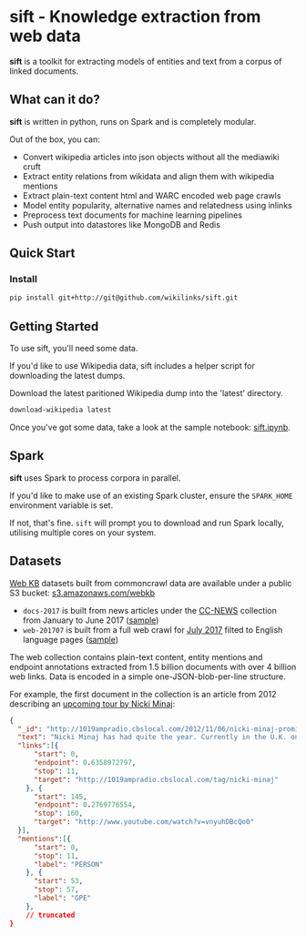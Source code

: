 sift - Knowledge extraction from web data
================================================

__sift__ is a toolkit for extracting models of entities and text from a corpus of linked documents.


## What can it do?

__sift__ is written in python, runs on Spark and is completely modular.

Out of the box, you can:

- Convert wikipedia articles into json objects without all the mediawiki cruft
- Extract entity relations from wikidata and align them with wikipedia mentions
- Extract plain-text content html and WARC encoded web page crawls
- Model entity popularity, alternative names and relatedness using inlinks
- Preprocess text documents for machine learning pipelines
- Push output into datastores like MongoDB and Redis

## Quick Start

### Install
```bash
pip install git+http://git@github.com/wikilinks/sift.git
```

## Getting Started

To use sift, you'll need some data.

If you'd like to use Wikipedia data, sift includes a helper script for downloading the latest dumps.

Download the latest paritioned Wikipedia dump into the 'latest' directory.
```bash
download-wikipedia latest
```

Once you've got some data, take a look at the sample notebook: [sift.ipynb](sift.ipynb).

## Spark

__sift__ uses Spark to process corpora in parallel.

If you'd like to make use of an existing Spark cluster, ensure the `SPARK_HOME` environment variable is set.

If not, that's fine. `sift` will prompt you to download and run Spark locally, utilising multiple cores on your system.

## Datasets

[Web KB](github.com/andychisholm/web-kb) datasets built from commoncrawl data are available under a public S3 bucket: [s3.amazonaws.com/webkb](https://s3.amazonaws.com/webkb/)

- `docs-2017` is built from news articles under the [CC-NEWS](http://commoncrawl.org/2016/10/news-dataset-available/) collection from January to June 2017 ([sample](https://s3.amazonaws.com/webkb/docs-2017/part-00000))
- `web-201707` is built from a full web crawl for [July 2017](http://commoncrawl.org/2017/07/july-2017-crawl-archive-now-available/) filted to English language pages ([sample](https://s3.amazonaws.com/webkb/web-201707/part-00000.gz))

The web collection contains plain-text content, entity mentions and endpoint annotations extracted from 1.5 billion documents with over 4 billion web links.
Data is encoded in a simple one-JSON-blob-per-line structure.

For example, the first document in the collection is an article from 2012 describing an [upcoming tour by Nicki Minaj](http://1019ampradio.cbslocal.com/2012/11/06/nicki-minaj-promises-man-bits-on-her-upcoming-tour/):

```json
{
  "_id": "http://1019ampradio.cbslocal.com/2012/11/06/nicki-minaj-promises-man-bits-on-her-upcoming-tour/",
  "text": "Nicki Minaj has had quite the year. Currently in the U.K. on her Reloaded Tour she sat down with London DJ Tim Westwood and her U.K. Barbz for a Q & A session. While Nicki took questions from both Westwood and her fans one answer in particular caused the room to pay attention...",
  "links":[{
      "start": 0,
      "endpoint": 0.6358972797,
      "stop": 11,
      "target": "http://1019ampradio.cbslocal.com/tag/nicki-minaj"
    }, {
      "start": 145,
      "endpoint": 0.2769776554,
      "stop": 160,
      "target": "http://www.youtube.com/watch?v=vnyuhDBcQo0"
  }],
  "mentions":[{
      "start": 0,
      "stop": 11,
      "label": "PERSON"
    }, {
      "start": 53,
      "stop": 57,
      "label": "GPE"
    },
    // truncated
}
```
